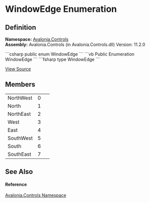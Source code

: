 # WindowEdge Enumeration




## Definition
**Namespace:** <a href="N_Avalonia_Controls">Avalonia.Controls</a>  
**Assembly:** Avalonia.Controls (in Avalonia.Controls.dll) Version: 11.2.0

<Tabs groupId="api-code-preview">
<TabItem value="csharp" label="C#">
```csharp
public enum WindowEdge
```
</TabItem>
<TabItem value="vb" label="VB">
```vb
Public Enumeration WindowEdge
```
</TabItem>
<TabItem value="fsharp" label="F#">
```fsharp
type WindowEdge
```
</TabItem>
</Tabs>



<a href="https://github.com/AvaloniaUI/Avalonia/tree/master/src/Avalonia.Controls/WindowEdge.cs" title="View the source code">View Source</a>



## Members
<table>
<tr>
<td>NorthWest</td>
<td>0</td>
<td> </td>
</tr>
<tr>
<td>North</td>
<td>1</td>
<td> </td>
</tr>
<tr>
<td>NorthEast</td>
<td>2</td>
<td> </td>
</tr>
<tr>
<td>West</td>
<td>3</td>
<td> </td>
</tr>
<tr>
<td>East</td>
<td>4</td>
<td> </td>
</tr>
<tr>
<td>SouthWest</td>
<td>5</td>
<td> </td>
</tr>
<tr>
<td>South</td>
<td>6</td>
<td> </td>
</tr>
<tr>
<td>SouthEast</td>
<td>7</td>
<td> </td>
</tr>
</table>

## See Also


#### Reference
<a href="N_Avalonia_Controls">Avalonia.Controls Namespace</a>  

